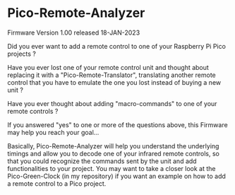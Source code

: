 # Pico-Remote-Analyzer
Firmware Version 1.00 released 18-JAN-2023

Did you ever want to add a remote control to one of your Raspberry Pi Pico projects ?

Have you ever lost one of your remote control unit and thought about replacing it with a "Pico-Remote-Translator",
translating another remote control that you have to emulate the one you lost instead of buying a new unit ?

Have you ever thought about adding "macro-commands" to one of your remote controls ?

If you answered "yes" to one or more of the questions above, this Firmware may help you reach your goal...

Basically, Pico-Remote-Analyzer will help you understand the underlying timings and allow you to decode one of your infrared remote controls,
so that you could recognize the commands sent by the unit and add functionalities to your project.
You may want to take a closer look at the Pico-Green-Clock (in my repository) if you want an example on how to add a remote control to a Pico project.
